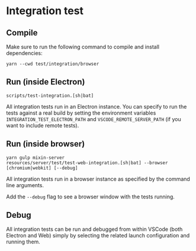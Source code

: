 # Integration test

## Compile

Make sure to run the following command to compile and install dependencies:

	yarn --cwd test/integration/browser

## Run (inside Electron)

	scripts/test-integration.[sh|bat]

All integration tests run in an Electron instance. You can specify to run the tests against a real build by setting the environment variables `INTEGRATION_TEST_ELECTRON_PATH` and `VSCODE_REMOTE_SERVER_PATH` (if you want to include remote tests).

## Run (inside browser)

	yarn gulp mixin-server
	resources/server/test/test-web-integration.[sh|bat] --browser [chromium|webkit] [--debug]

All integration tests run in a browser instance as specified by the command line arguments.

Add the `--debug` flag to see a browser window with the tests running.

## Debug

All integration tests can be run and debugged from within VSCode (both Electron and Web) simply by selecting the related launch configuration and running them.
